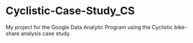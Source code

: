# Cyclistic-Case-Study_CS
My project for the Google Data Analytic Program using the Cyclistic bike-share analysis case study.
